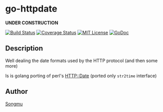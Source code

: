 go-httpdate
=======

**UNDER CONSTRUCTION**

[![Build Status](https://travis-ci.org/Songmu/go-httpdate.png?branch=master)][travis]
[![Coverage Status](https://coveralls.io/repos/Songmu/go-httpdate/badge.png?branch=master)][coveralls]
[![MIT License](http://img.shields.io/badge/license-MIT-blue.svg?style=flat-square)][license]
[![GoDoc](https://godoc.org/github.com/Songmu/go-httpdate?status.svg)][godoc]

[travis]: https://travis-ci.org/Songmu/go-httpdate
[coveralls]: https://coveralls.io/r/Songmu/go-httpdate?branch=master
[license]: https://github.com/Songmu/go-httpdate/blob/master/LICENSE
[godoc]: https://godoc.org/github.com/Songmu/go-httpdate

## Description

Well dealing the date formats used by the HTTP protocol (and then some more)

Is is golang porting of perl's [HTTP::Date](https://metacpan.org/pod/HTTP::Date) (ported only `str2time` interface)

## Author

[Songmu](https://github.com/Songmu)
